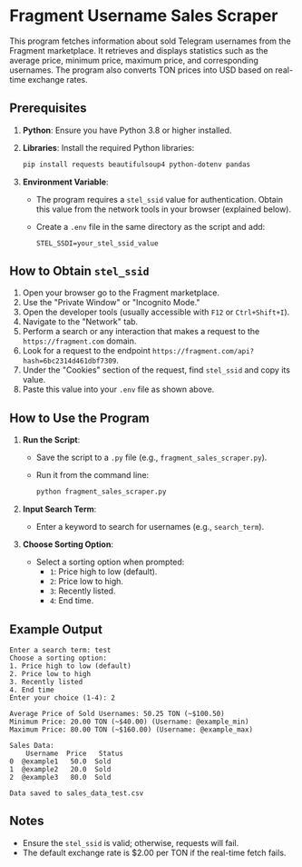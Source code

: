 
# Fragment Username Sales Scraper

This program fetches information about sold Telegram usernames from the Fragment marketplace. It retrieves and displays statistics such as the average price, minimum price, maximum price, and corresponding usernames. The program also converts TON prices into USD based on real-time exchange rates.

## Prerequisites

1.  **Python**: Ensure you have Python 3.8 or higher installed.
2.  **Libraries**: Install the required Python libraries:
    
    ```bash
    pip install requests beautifulsoup4 python-dotenv pandas
    
    ```
    
3.  **Environment Variable**:
    -   The program requires a `stel_ssid` value for authentication. Obtain this value from the network tools in your browser (explained below).
    -   Create a `.env` file in the same directory as the script and add:
        
        ```
        STEL_SSDI=your_stel_ssid_value
        
        ```
        

## How to Obtain `stel_ssid`

1.  Open your browser go to the Fragment marketplace.
2.  Use the "Private Window" or "Incognito Mode."
3.  Open the developer tools (usually accessible with `F12` or `Ctrl+Shift+I`).
4.  Navigate to the "Network" tab.
5.  Perform a search or any interaction that makes a request to the `https://fragment.com` domain.
6.  Look for a request to the endpoint `https://fragment.com/api?hash=6bc2314d461dbf7309`.
7.  Under the "Cookies" section of the request, find `stel_ssid` and copy its value.
8.  Paste this value into your `.env` file as shown above.

## How to Use the Program

1.  **Run the Script**:
    
    -   Save the script to a `.py` file (e.g., `fragment_sales_scraper.py`).
    -   Run it from the command line:
        
        ```bash
        python fragment_sales_scraper.py
        
        ```
        
2.  **Input Search Term**:
    
    -   Enter a keyword to search for usernames (e.g., `search_term`).
3.  **Choose Sorting Option**:
    
    -   Select a sorting option when prompted:
        -   `1`: Price high to low (default).
        -   `2`: Price low to high.
        -   `3`: Recently listed.
        -   `4`: End time.

## Example Output

```
Enter a search term: test
Choose a sorting option:
1. Price high to low (default)
2. Price low to high
3. Recently listed
4. End time
Enter your choice (1-4): 2

Average Price of Sold Usernames: 50.25 TON (~$100.50)
Minimum Price: 20.00 TON (~$40.00) (Username: @example_min)
Maximum Price: 80.00 TON (~$160.00) (Username: @example_max)

Sales Data:
    Username  Price   Status
0  @example1   50.0  Sold
1  @example2   20.0  Sold
2  @example3   80.0  Sold

Data saved to sales_data_test.csv

```

## Notes

-   Ensure the `stel_ssid` is valid; otherwise, requests will fail.
-   The default exchange rate is $2.00 per TON if the real-time fetch fails.